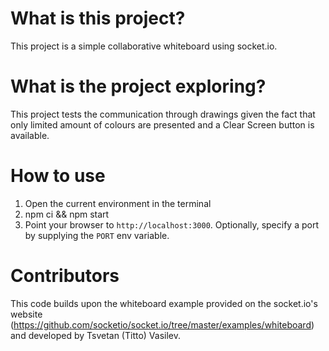 # What is this project?

This project is a simple collaborative whiteboard using socket.io.

# What is the project exploring?

This project tests the communication through drawings given the fact that only limited amount of colours are presented and a Clear Screen button is available.

# How to use
1. Open the current environment in the terminal
2. npm ci && npm start
3. Point your browser to `http://localhost:3000`. Optionally, specify
a port by supplying the `PORT` env variable.

# Contributors 

This code builds upon the whiteboard example provided on the socket.io's website (https://github.com/socketio/socket.io/tree/master/examples/whiteboard) and developed by Tsvetan (Titto) Vasilev.